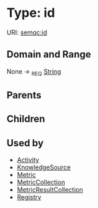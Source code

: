 
# Type: id




URI: [semqc:id](http://w3id.org/semqcid)


## Domain and Range

None ->  <sub>REQ</sub> [String](types/String.md)

## Parents


## Children


## Used by

 * [Activity](Activity.md)
 * [KnowledgeSource](KnowledgeSource.md)
 * [Metric](Metric.md)
 * [MetricCollection](MetricCollection.md)
 * [MetricResultCollection](MetricResultCollection.md)
 * [Registry](Registry.md)
